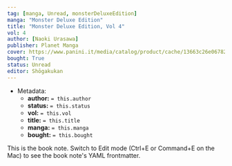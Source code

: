 ```yaml
---
tag: [manga, Unread, monsterDeluxeEdition]
manga: "Monster Deluxe Edition"
title: "Monster Deluxe Edition, Vol 4"
vol: 4
author: [Naoki Urasawa]
publisher: Planet Manga
cover: https://www.panini.it/media/catalog/product/cache/13663c26e06782c6b72cb4ce7e6046f4/m/m/mmons001isbnr4_0_qeuokqzipb4pvejp.jpg
bought: True
status: Unread
editor: Shōgakukan
---
```


- Metadata:
    - **author:** `= this.author`
    - **status:** `= this.status`
    - **vol:** `= this.vol`
    - **title:** `= this.title`
    - **manga:** `= this.manga`
    - **bought:** `= this.bought`

This is the book note. Switch to Edit mode (Ctrl+E or Command+E on the Mac) to see the book note's YAML frontmatter.